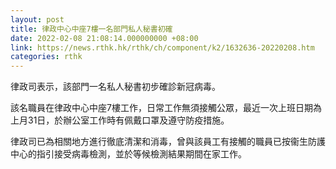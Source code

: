 ```yaml
---
layout: post
title: 律政中心中座7樓一名部門私人秘書初確
date: 2022-02-08 21:08:14.000000000 +08:00
link: https://news.rthk.hk/rthk/ch/component/k2/1632636-20220208.htm
categories: rthk
---
```


律政司表示，該部門一名私人秘書初步確診新冠病毒。

該名職員在律政中心中座7樓工作，日常工作無須接觸公眾，最近一次上班日期為上月31日，於辦公室工作時有佩戴口罩及遵守防疫措施。

律政司已為相關地方進行徹底清潔和消毒，曾與該員工有接觸的職員已按衞生防護中心的指引接受病毒檢測，並於等候檢測結果期間在家工作。
